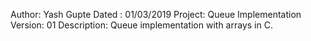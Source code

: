 Author: Yash Gupte
Dated : 01/03/2019
Project: Queue Implementation
Version: 01
Description: Queue implementation with arrays in C.
	     
